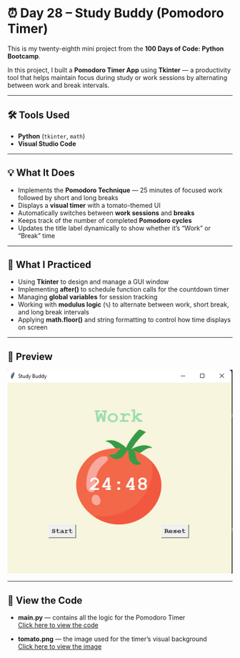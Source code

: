 # ⏰ Day 28 – Study Buddy (Pomodoro Timer)

This is my twenty-eighth mini project from the **100 Days of Code: Python Bootcamp**.  

In this project, I built a **Pomodoro Timer App** using **Tkinter** — a productivity tool that helps maintain focus during study or work sessions by alternating between work and break intervals.

---

## 🛠 Tools Used  
- **Python** (`tkinter`, `math`)  
- **Visual Studio Code**  

---

## 💡 What It Does  
- Implements the **Pomodoro Technique** — 25 minutes of focused work followed by short and long breaks  
- Displays a **visual timer** with a tomato-themed UI  
- Automatically switches between **work sessions** and **breaks**  
- Keeps track of the number of completed **Pomodoro cycles**  
- Updates the title label dynamically to show whether it’s “Work” or “Break” time  

---

## 🧠 What I Practiced  
- Using **Tkinter** to design and manage a GUI window  
- Implementing **after()** to schedule function calls for the countdown timer  
- Managing **global variables** for session tracking  
- Working with **modulus logic** (`%`) to alternate between work, short break, and long break intervals  
- Applying **math.floor()** and string formatting to control how time displays on screen  

---

## 👀 Preview  
![Study Buddy Screenshot](https://github.com/dimma-analytics/100-Days-Of-Code/blob/main/Day28-StudyBuddy/Screenshot%202025-10-29%20144053.png)  

---

## 📁 View the Code  
- **main.py** — contains all the logic for the Pomodoro Timer  
  [Click here to view the code](https://github.com/dimma-analytics/100-Days-Of-Code/blob/main/Day28-StudyBuddy/Day28-StudyBuddy/main.py)  

- **tomato.png** — the image used for the timer’s visual background  
  [Click here to view the image](https://github.com/dimma-analytics/100-Days-Of-Code/blob/main/Day28-StudyBuddy/Day28-StudyBuddy/tomato.png)  
